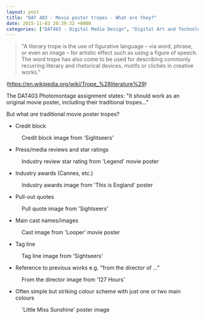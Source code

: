 ```yaml
---
layout: post
title: "DAT 403 - Movie poster tropes - What are they?"
date: 2015-11-03 20:39:32 +0000
categories: ["DAT403 - Digital Media Design", "Digital Art and Technology"]
---
```


<blockquote class="wp-block-quote"><p>"A literary trope is the use of figurative language – via word, phrase, or even an image – for artistic effect such as using a figure of speech. The word trope has also come to be used for describing commonly recurring literary and rhetorical devices, motifs or clichés in creative works."</p>
</blockquote>

<p>(<a href="https://en.wikipedia.org/wiki/Trope_%28literature%29">https://en.wikipedia.org/wiki/Trope_%28literature%29</a>)</p>

The DAT403 Photomontage assignment states:&nbsp;"It should work as an original movie poster, including their traditional tropes..."

But what *are* traditional movie poster tropes?

- Credit block

<figure class="wp-block-image size-full"><a href="{{ site.baseurl }}/wp-content/uploads/2023/05/credit-block.jpg"><img src="https://www.circleseven.co.uk/wp-content/uploads/2023/05/credit-block.jpg" alt="" class="wp-image-703"/></a><figcaption class="wp-element-caption">Credit block image from 'Sightseers'</figcaption></figure>

- Press/media reviews and star ratings

<figure class="wp-block-image size-full"><a href="{{ site.baseurl }}/wp-content/uploads/2023/05/industry-review-star-rating.jpg"><img src="https://www.circleseven.co.uk/wp-content/uploads/2023/05/industry-review-star-rating.jpg" alt="" class="wp-image-705"/></a><figcaption class="wp-element-caption">Industry review star rating from 'Legend' movie poster</figcaption></figure>

- Industry awards (Cannes, etc.)

<figure class="wp-block-image size-full"><a href="{{ site.baseurl }}/wp-content/uploads/2023/05/industry-awards.jpg"><img src="https://www.circleseven.co.uk/wp-content/uploads/2023/05/industry-awards.jpg" alt="" class="wp-image-704"/></a><figcaption class="wp-element-caption">Industry awards image from 'This is England' poster</figcaption></figure>

- Pull-out quotes

<figure class="wp-block-image size-full"><a href="{{ site.baseurl }}/wp-content/uploads/2023/05/pull-quote.jpg"><img src="https://www.circleseven.co.uk/wp-content/uploads/2023/05/pull-quote.jpg" alt="" class="wp-image-707"/></a><figcaption class="wp-element-caption">Pull quote image from 'Sightseers'</figcaption></figure>

- Main cast names/images

<figure class="wp-block-image size-full"><a href="{{ site.baseurl }}/wp-content/uploads/2023/05/cast.jpg"><img src="https://www.circleseven.co.uk/wp-content/uploads/2023/05/cast.jpg" alt="" class="wp-image-708"/></a><figcaption class="wp-element-caption">Cast image from 'Looper' movie poster</figcaption></figure>

- Tag line

<figure class="wp-block-image size-full"><a href="{{ site.baseurl }}/wp-content/uploads/2023/05/tag-line.jpg"><img src="https://www.circleseven.co.uk/wp-content/uploads/2023/05/tag-line.jpg" alt="" class="wp-image-709"/></a><figcaption class="wp-element-caption">Tag line image from 'Sightseers'</figcaption></figure>

- Reference to previous works e.g. "from the director of ..."

<figure class="wp-block-image size-full"><a href="{{ site.baseurl }}/wp-content/uploads/2023/05/from-the-director.jpg"><img src="https://www.circleseven.co.uk/wp-content/uploads/2023/05/from-the-director.jpg" alt="" class="wp-image-711"/></a><figcaption class="wp-element-caption">From the director image from '127 Hours'</figcaption></figure>

- Often simple but striking colour scheme with just one or two main colours

<figure class="wp-block-image size-full"><a href="{{ site.baseurl }}/wp-content/uploads/2023/05/little_miss_sunshine_ver4.jpg"><img src="https://www.circleseven.co.uk/wp-content/uploads/2023/05/little_miss_sunshine_ver4.jpg" alt="" class="wp-image-713"/></a><figcaption class="wp-element-caption">'Little Miss Sunshine' poster image</figcaption></figure>
